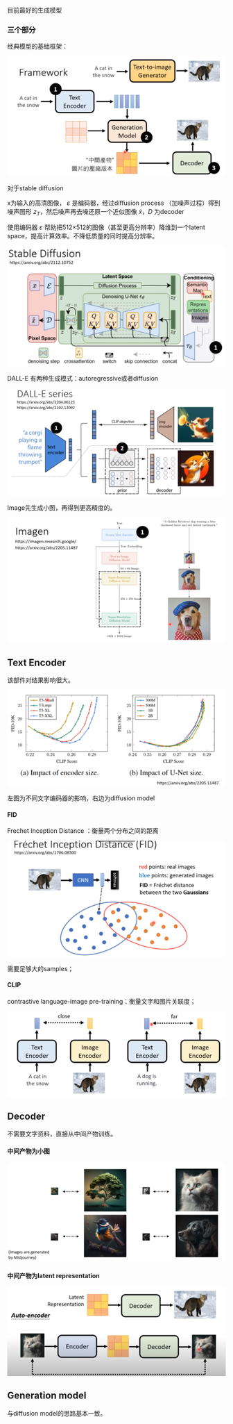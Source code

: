 目前最好的生成模型

### 三个部分

经典模型的基础框架：

![image-20230325204441656](imags/image-20230325204441656.png)

对于stable diffusion

x为输入的高清图像， ${\varepsilon}$ 是编码器，经过diffusion process （加噪声过程）得到噪声图形 $z_T$，然后噪声再去噪还原一个近似图像 $\tilde{x}$，$D$ 为decoder

使用编码器 ${\varepsilon}$ 帮助把512$\times$512的图像（甚至更高分辨率）降维到一个latent space，提高计算效率。不降低质量的同时提高分辨率。

![image-20230325205052619](imags/image-20230325205052619.png)



DALL-E 有两种生成模式：autoregressive或者diffusion

![image-20230325205106387](imags/image-20230325205106387.png)

Image先生成小图，再得到更高精度的。

![image-20230325205154608](imags/image-20230325205154608.png)

## Text Encoder

该部件对结果影响很大。

![image-20230325205339205](imags/image-20230325205339205.png)

左图为不同文字编码器的影响，右边为diffusion model

#### FID

Frechet Inception Distance ：衡量两个分布之间的距离

![image-20230325205939239](imags/image-20230325205939239.png)

需要足够大的samples；

#### CLIP

contrastive language-image pre-training：衡量文字和图片关联度；

![image-20230325210108348](imags/image-20230325210108348.png)

## Decoder

不需要文字资料，直接从中间产物训练。

#### 中间产物为小图

![image-20230325210343084](imags/image-20230325210343084.png)

#### 中间产物为latent representation

![image-20230325210320951](imags/image-20230325210320951.png)



## Generation model

与diffusion model的思路基本一致。